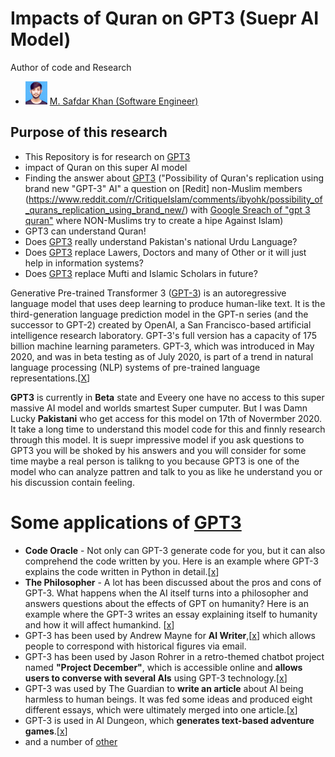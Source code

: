 # Impacts of Quran on GPT3 (Suepr AI Model)
Author of code and Research
  - <img src="/Images/My%20Images/Muhammad-Safdar-Khan.jpg" width="35px"> [M. Safdar Khan (Software Engineer)](https://twitter.com/theSafdarKhan)

## Purpose of this research 
 - This Repository is for research on [GPT3](https://openai.com/blog/openai-api/)
 - impact of Quran on this super AI model
 - Finding the answer about [GPT3](https://en.wikipedia.org/wiki/GPT-3) ("Possibility of Quran's replication using brand new "GPT-3" AI" a question on [Redit] non-Muslim members  (https://www.reddit.com/r/CritiqueIslam/comments/ibyohk/possibility_of_qurans_replication_using_brand_new/) with [Google Sreach of "gpt 3 quran"](https://www.google.com/search?q=gpt+3+quran&oq=gpt+3+&aqs=chrome.1.69i57j69i59j0i457j0i395l2j69i61j69i60l2.3621j1j7&sourceid=chrome&ie=UTF-8) where NON-Muslims try to create a hipe Against Islam)
 - GPT3 can understand Quran!
 - Does [GPT3](https://en.wikipedia.org/wiki/GPT-3) really understand Pakistan's national Urdu Language?
 - Does [GPT3](https://en.wikipedia.org/wiki/GPT-3) replace Lawers, Doctors and many of Other or it will just help in information systems?
 - Does [GPT3](https://en.wikipedia.org/wiki/GPT-3) replace Mufti and Islamic Scholars in future?

Generative Pre-trained Transformer 3 ([GPT-3](https://en.wikipedia.org/wiki/GPT-3)) is an autoregressive language model that uses deep learning to produce human-like text. It is the third-generation language prediction model in the GPT-n series (and the successor to GPT-2) created by OpenAI, a San Francisco-based artificial intelligence research laboratory. GPT-3's full version has a capacity of 175 billion machine learning parameters. GPT-3, which was introduced in May 2020, and was in beta testing as of July 2020, is part of a trend in natural language processing (NLP) systems of pre-trained language representations.[[X](https://en.wikipedia.org/wiki/GPT-3)]

**GPT3** is currently in **Beta** state and Eveery one have no access to this super massive AI model and worlds smartest Super cumputer. But I was Damn Lucky **Pakistani** who get access for this model on 17th of Novermber 2020. It take a long time to understand this model code for this and finnly research through this model. It is suepr impressive model if you ask questions to GPT3 you will be shoked by his answers and you will consider for some time maybe a real person is talikng to you because GPT3 is one of the model who can analyze pattren and talk to you as like he understand you or his discussion contain feeling. 

# Some applications of [GPT3](https://en.wikipedia.org/wiki/GPT-3)
  - **Code Oracle** - Not only can GPT-3 generate code for you, but it can also comprehend the code written by you. Here is an example where GPT-3 explains the code written in Python in detail.[[x](https://twitter.com/amasad/status/1285789362647478272)]
  - **The Philosopher** - A lot has been discussed about the pros and cons of GPT-3. What happens when the AI itself turns into a philosopher and answers questions about the effects of GPT on humanity? Here is an example where the GPT-3 writes an essay explaining itself to humanity and how it will affect humankind. [[x](https://twitter.com/raphamilliere/status/1289129723310886912)]  
  - GPT-3 has been used by Andrew Mayne for **AI Writer**,[[x](https://www.aiwriter.app/)] which allows people to correspond with historical figures via email.
  - GPT-3 has been used by Jason Rohrer in a retro-themed chatbot project named **"Project December"**, which is accessible online and **allows users to converse with several AIs** using GPT-3 technology.[[x](https://en.wikipedia.org/wiki/Jason_Rohrer)]
  - GPT-3 was used by The Guardian to **write an article** about AI being harmless to human beings. It was fed some ideas and produced eight different essays, which were ultimately  merged into one article.[[x](https://www.theguardian.com/commentisfree/2020/sep/08/robot-wrote-this-article-gpt-3)]
  - GPT-3 is used in AI Dungeon, which **generates text-based adventure games**.[[x](https://en.wikipedia.org/wiki/AI_Dungeon)]
  - and a number of [other](https://www.educative.io/blog/top-uses-gpt-3-deep-learning) 

